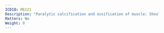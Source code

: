 ```yaml
---
ICD10: M6121
Description: "Paralytic calcification and ossification of muscle: Shoulder region"
Matters: No
Weight: 0
---
```


